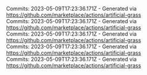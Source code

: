 Commits: 2023-05-09T17:23:36.171Z - Generated via https://github.com/marketplace/actions/artificial-grass
<br>
Commits: 2023-05-09T17:23:36.171Z - Generated via https://github.com/marketplace/actions/artificial-grass
<br>
Commits: 2023-05-09T17:23:36.171Z - Generated via https://github.com/marketplace/actions/artificial-grass
<br>
Commits: 2023-05-09T17:23:36.171Z - Generated via https://github.com/marketplace/actions/artificial-grass
<br>
Commits: 2023-05-09T17:23:36.171Z - Generated via https://github.com/marketplace/actions/artificial-grass
<br>
